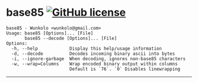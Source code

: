 # base85 [![GitHub license](https://img.shields.io/badge/license-MIT-blue.svg)](LICENSE)

```
base85 - Wunkolo <wunkolo@gmail.com>
Usage: base85 [Options]... [File]
       base85 --decode [Options]... [File]
Options:
  -h, --help            Display this help/usage information
  -d, --decode          Decodes incoming binary ascii into bytes
  -i, --ignore-garbage  When decoding, ignores non-base85 characters
  -w, --wrap=Columns    Wrap encoded binary output within columns
                        Default is `76`. `0` Disables linewrapping
```
---
